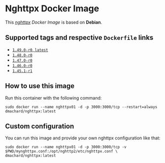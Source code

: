 # Nghttpx Docker Image

This *[nghttpx](https://github.com/nghttp2/nghttp2/) Docker Image* is based on **Debian**.

## Supported tags and respective `Dockerfile` links

- [`1.49.0-r0`, `latest`](https://github.com/dmachard/nghttpx-docker/tree/main/1.49.0)
- [`1.48.0-r0`](https://github.com/dmachard/nghttpx-docker/tree/main/1.48.0)
- [`1.47.0-r0`](https://github.com/dmachard/nghttpx-docker/tree/main/1.47.0)
- [`1.46.0-r0`](https://github.com/dmachard/nghttpx-docker/tree/main/1.46.0)
- [`1.45.1-r1`](https://github.com/dmachard/nghttpx-docker/tree/main/1.45.1)

## How to use this image

Run this container with the following command:

```
sudo docker run --name nghttpx01 -d -p 3000:3000/tcp --restart=always dmachard/nghttpx:latest
```

## Custom configuration

You can run this image and provide your own nghttpx configuration like that:

```
sudo docker run --name nghttpx01 -d -p 3000:3000/tcp -v $PWD/mynghttpx.conf:/opt/nghttp2/etc/nghttpx.conf \
dmachard/nghttpx:latest
```
